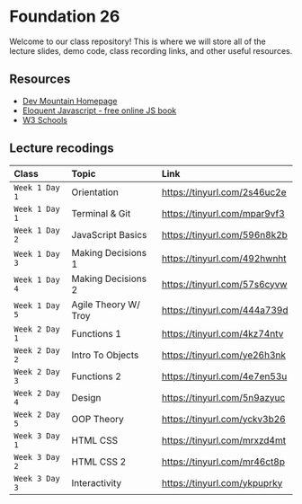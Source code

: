 
# Foundation 26

Welcome to our class repository! This is where we will store all of the lecture slides, demo code, class recording links, and other useful resources.


## Resources

 - [Dev Mountain Homepage](https://ed.devmountain.com/)
 - [Eloquent Javascript - free online JS book](https://eloquentjavascript.net/)
 - [W3 Schools](https://www.w3schools.com/js/default.asp)


## Lecture recodings


| Class | Topic     | Link                |
| :-------- | :------- | :------------------------- |
| `Week 1 Day 1` | Orientation | https://tinyurl.com/2s46uc2e |
| `Week 1 Day 1` | Terminal & Git | https://tinyurl.com/mpar9vf3 |
| `Week 1 Day 2` | JavaScript Basics | https://tinyurl.com/596n8k2b | 
| `Week 1 Day 3` | Making Decisions 1 | https://tinyurl.com/492hwnht | 
| `Week 1 Day 4` | Making Decisions 2 | https://tinyurl.com/57s6cyvw | 
| `Week 1 Day 5` | Agile Theory W/ Troy | https://tinyurl.com/444a739d |
| `Week 2 Day 1` | Functions 1 | https://tinyurl.com/4kz74ntv |
| `Week 2 Day 2` | Intro To Objects | https://tinyurl.com/ye26h3nk |
| `Week 2 Day 3` | Functions 2 | https://tinyurl.com/4e7en53u |
| `Week 2 Day 4` | Design | https://tinyurl.com/5n9azyuc | 
| `Week 2 Day 5` | OOP Theory | https://tinyurl.com/yckv3b26 |
| `Week 3 Day 1` | HTML CSS| https://tinyurl.com/mrxzd4mt |
| `Week 3 Day 2` | HTML CSS 2| https://tinyurl.com/mr46ct8p |https://tinyurl.com/ykpuprky
| `Week 3 Day 3` | Interactivity| https://tinyurl.com/ykpuprky |



